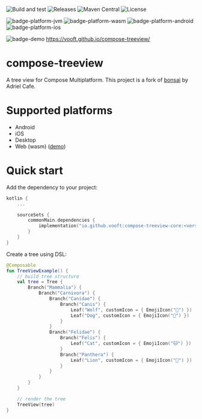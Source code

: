 ![Build and test](https://github.com/vooft/compose-treeview/actions/workflows/build.yml/badge.svg?branch=main)
![Releases](https://img.shields.io/github/v/release/vooft/compose-treeview)
![Maven Central](https://img.shields.io/maven-central/v/io.github.vooft/compose-treeview-core)
![License](https://img.shields.io/github/license/vooft/compose-treeview)

![badge-platform-jvm]
![badge-platform-wasm]
![badge-platform-android]
![badge-platform-ios]

![badge-demo] https://vooft.github.io/compose-treeview/

# compose-treeview

A tree view for Compose Multiplatform. This project is a fork of [bonsai](https://github.com/adrielcafe/bonsai) by Adriel Cafe.

# Supported platforms

* Android
* iOS
* Desktop
* Web (wasm) ([demo](https://vooft.github.io/compose-treeview/))

# Quick start

Add the dependency to your project:

```kotlin
kotlin {
    ...

    sourceSets {
        commonMain.dependencies {
            implementation("io.github.vooft:compose-treeview-core:<version>")
        }
    }
}
```

Create a tree using DSL:

```kotlin
@Composable
fun TreeViewExample() {
    // build tree structure
    val tree = Tree {
        Branch("Mammalia") {
            Branch("Carnivora") {
                Branch("Canidae") {
                    Branch("Canis") {
                        Leaf("Wolf", customIcon = { EmojiIcon("🐺") })
                        Leaf("Dog", customIcon = { EmojiIcon("🐶") })
                    }
                }
                Branch("Felidae") {
                    Branch("Felis") {
                        Leaf("Cat", customIcon = { EmojiIcon("🐱") })
                    }
                    Branch("Panthera") {
                        Leaf("Lion", customIcon = { EmojiIcon("🦁") })
                    }
                }
            }
        }
    }

    // render the tree
    TreeView(tree)
}
```

<!-- TAG_PLATFORMS -->
[badge-platform-android]: http://img.shields.io/badge/-android-6EDB8D.svg?style=flat
[badge-platform-jvm]: http://img.shields.io/badge/-jvm-DB413D.svg?style=flat
[badge-platform-ios]: http://img.shields.io/badge/-ios-CDCDCD.svg?style=flat
[badge-platform-wasm]: https://img.shields.io/badge/-wasm-624FE8.svg?style=flat
[badge-demo]: https://img.shields.io/badge/-demo-4E8EF7.svg?style=flat
